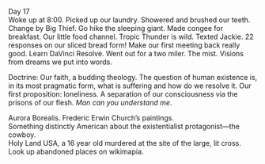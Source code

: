 Day 17  
Woke up at 8:00. Picked up our laundry. Showered and brushed our teeth. Change by Big Thief. Go hike the sleeping giant. Made congee for breakfast. Our little food channel. Tropic Thunder is wild. Texted Jackie. 22 responses on our sliced bread form\! Make our first meeting back really good. Learn DaVinci Resolve. Went out for a two miler. The mist. Visions from dreams we put into words. 

Doctrine: Our faith, a budding theology. The question of human existence is, in its most pragmatic form, what is suffering and how do we resolve it. Our first proposition: loneliness. A separation of our consciousness via the prisons of our flesh. *Man can you understand me*. 

Aurora Borealis. Frederic Erwin Church’s paintings.  
Something distinctly American about the existentialist protagonist—the cowboy.   
Holy Land USA, a 16 year old murdered at the site of the large, lit cross.   
Look up abandoned places on wikimapia.